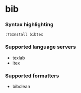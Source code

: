 <!--- THIS DOCUMENT IS AUTOMATICALLY GENERATED, DON'T EDIT IT -->
# bib

### Syntax highlighting

```vim
:TSInstall bibtex
```

### Supported language servers

- texlab
- ltex

### Supported formatters

- bibclean
